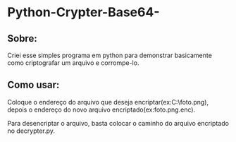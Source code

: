 # Python-Crypter-Base64-
## Sobre:
Criei esse simples programa em python para demonstrar basicamente como criptografar um arquivo e corrompe-lo.
## Como usar:
Coloque o endereço do arquivo que deseja encriptar(ex:C:\foto.png), depois o endereço do novo arquivo encriptado(ex:foto.png.enc).

Para desencriptar o arquivo, basta colocar o caminho do arquivo encriptado no decrypter.py.
